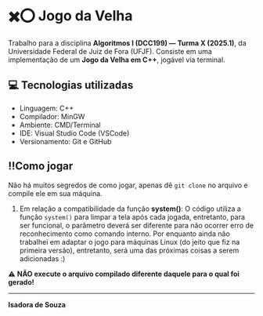 # ✖️​​⭕​ Jogo da Velha
Trabalho para a disciplina **Algoritmos I (DCC199) — Turma X (2025.1)**, da Universidade Federal de Juiz de Fora (UFJF).
Consiste em uma implementação de um **Jogo da Velha em C++**, jogável via terminal. 

## ​💻​ Tecnologias utilizadas
- Linguagem: C++ 
- Compilador: MinGW
- Ambiente: CMD/Terminal
- IDE: Visual Studio Code (VSCode)
- Versionamento: Git e GitHub

## ‼️​Como jogar
Não há muitos segredos de como jogar, apenas dê `git clone` no arquivo e compile ele em sua máquina. 

1. Em relação a compatibilidade da função **system()**:
O código utiliza a função `system()` para limpar a tela após cada jogada, entretanto, para ser funcional, o parâmetro deverá ser diferente para não ocorrer erro de reconhecimento como comando interno. Por enquanto ainda não trabalhei em adaptar o jogo para máquinas Linux (do jeito que fiz na primeira versão), entretanto, será uma das próximas coisas a serem adicionadas :)

⚠️​ **NÃO execute o arquivo compilado diferente daquele para o qual foi gerado!**

-----
**Isadora de Souza**
